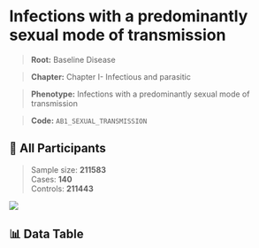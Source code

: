 # Infections with a predominantly sexual mode of transmission

> **Root:** Baseline Disease  

> **Chapter:** Chapter I- Infectious and parasitic  

> **Phenotype:** Infections with a predominantly sexual mode of transmission  

> **Code:** `AB1_SEXUAL_TRANSMISSION`

## 🧪 All Participants  
> Sample size: **211583**  
> Cases: **140**  
> Controls: **211443**
<img src="/Sensitive/Figures/ALL/Baseline/AB1_SEXUAL_TRANSMISSION.png"/>

## 📊 Data Table
<CsvTableMRF src="/Sensitive/Data/ALL/Baseline/LG_AB1_SEXUAL_TRANSMISSION.csv"/>

